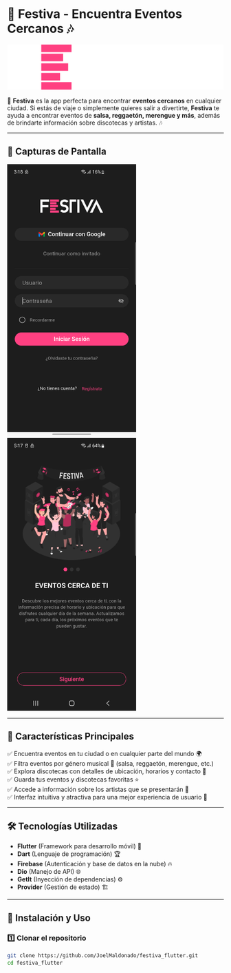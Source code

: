 # 🎉 Festiva - Encuentra Eventos Cercanos 🎶

![Festiva Logo](assets/images/logo_large.png)

📱 **Festiva** es la app perfecta para encontrar **eventos cercanos** en cualquier ciudad. Si estás de viaje o simplemente quieres salir a divertirte, **Festiva** te ayuda a encontrar eventos de **salsa, reggaetón, merengue y más**, además de brindarte información sobre discotecas y artistas. 🎶

---

## 📸 **Capturas de Pantalla**
<img src="assets/screens/ss_login.png" width="300">
<img src="assets/screens/ss_onboarding.png" width="300">

---

## 🎯 **Características Principales**

✅ Encuentra eventos en tu ciudad o en cualquier parte del mundo 🌍  
✅ Filtra eventos por género musical 🎵 (salsa, reggaetón, merengue, etc.)  
✅ Explora discotecas con detalles de ubicación, horarios y contacto 📍  
✅ Guarda tus eventos y discotecas favoritas ⭐  
✅ Accede a información sobre los artistas que se presentarán 🎤  
✅ Interfaz intuitiva y atractiva para una mejor experiencia de usuario 🎨

---

## 🛠️ **Tecnologías Utilizadas**

- **Flutter** (Framework para desarrollo móvil) 🚀
- **Dart** (Lenguaje de programación) 🏆
- **Firebase** (Autenticación y base de datos en la nube) 🔥
- **Dio** (Manejo de API) 🌐
- **GetIt** (Inyección de dependencias) ⚙️
- **Provider** (Gestión de estado) 🏗️

---

## 📲 **Instalación y Uso**

### 1️⃣ **Clonar el repositorio**

```sh
git clone https://github.com/JoelMaldonado/festiva_flutter.git
cd festiva_flutter
```

